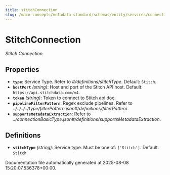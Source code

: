 ```yaml
---
title: stitchConnection
slug: /main-concepts/metadata-standard/schemas/entity/services/connections/pipeline/stitchconnection
---
```


# StitchConnection

*Stitch Connection*

## Properties

- **`type`**: Service Type. Refer to *#/definitions/stitchType*. Default: `Stitch`.
- **`hostPort`** *(string)*: Host and port of the Stitch API host. Default: `https://api.stitchdata.com/v4`.
- **`token`** *(string)*: Token to connect to Stitch api doc.
- **`pipelineFilterPattern`**: Regex exclude pipelines. Refer to *../../../../type/filterPattern.json#/definitions/filterPattern*.
- **`supportsMetadataExtraction`**: Refer to *../connectionBasicType.json#/definitions/supportsMetadataExtraction*.
## Definitions

- **`stitchType`** *(string)*: Service type. Must be one of: `['Stitch']`. Default: `Stitch`.


Documentation file automatically generated at 2025-08-08 15:20:07.536378+00:00.
